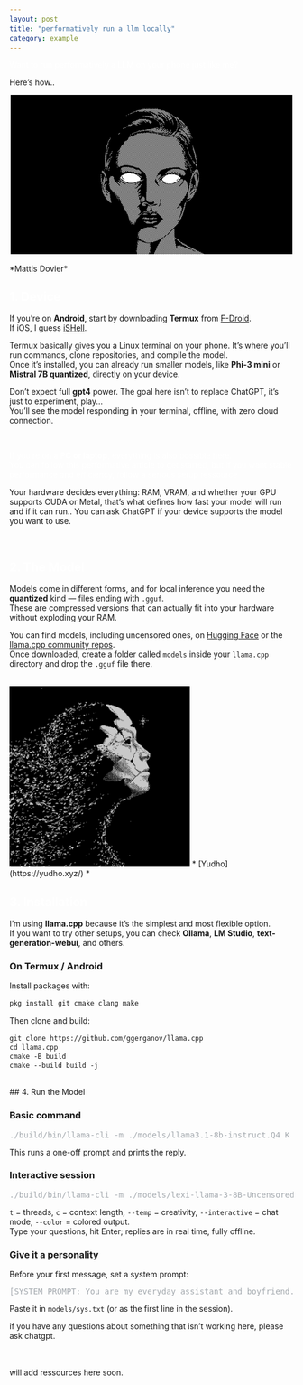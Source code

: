 ```yaml
---
layout: post
title: "performatively run a llm locally"
category: example
---
```


<span style="color:white"> Want to run performatively a LLM on your phone just like me?

Here’s how..</span>


<p align="center">
  <img src="assets/mattisdoviereyes.gif" alt="mattisdovier" width="500" style="height:auto;" />
</p>
*Mattis Dovier*


## <span style="color: white;">1. Device </span>
  

If you’re on **Android**, start by downloading **Termux** from [F-Droid](https://f-droid.org/en/packages/com.termux/).  
If iOS, I guess [iSHell](https://apps.apple.com/us/app/ish-shell/id1436902243).  

Termux basically gives you a Linux terminal on your phone. It’s where you’ll run commands, clone repositories, and compile the model.  
Once it’s installed, you can already run smaller models, like **Phi-3 mini** or **Mistral 7B quantized**, directly on your device.  

Don’t expect full **gpt4** power. The goal here isn’t to replace ChatGPT, it’s just to experiment, play...  
You’ll see the model responding in your terminal, offline, with zero cloud connection.  

<br>

<span style="color:white"> If you’re on a **PC or laptop**, everything is also possible here.  
You can follow this performative article to get started, but if you want stable performance and efficiency, follow a serious setup ressource </span>

Your hardware decides everything: RAM, VRAM, and whether your GPU supports CUDA or Metal, that’s what defines how fast your model will run and if it can run..
You can ask ChatGPT if your device supports the model you want to use.  

<br>

## <span style="color: white;">2. The Model </span>
 

Models come in different forms, and for local inference you need the **quantized** kind — files ending with `.gguf`.  
These are compressed versions that can actually fit into your hardware without exploding your RAM.  

You can find models, including uncensored ones, on [Hugging Face](https://huggingface.co/models) or the [llama.cpp community repos](https://github.com/ggerganov/llama.cpp/discussions).  
Once downloaded, create a folder called `models` inside your `llama.cpp` directory and drop the `.gguf` file there.  

<br>


<img src="assets/yudho.gif" alt="morales" width="320" />
* [Yudho](https://yudho.xyz/) *


## <span style="color: white;">3. Installation  

I’m using **llama.cpp** because it’s the simplest and most flexible option.  
If you want to try other setups, you can check **Ollama**, **LM Studio**, **text-generation-webui**, and others.  

### On Termux / Android  

Install packages with:  
```bash
pkg install git cmake clang make
```

Then clone and build:
```
git clone https://github.com/ggerganov/llama.cpp
cd llama.cpp
cmake -B build
cmake --build build -j
```
<br>
## 4. Run the Model

### Basic command
<pre style="color:#9aa0a6;opacity:.9">./build/bin/llama-cli -m ./models/llama3.1-8b-instruct.Q4_K_M.gguf -p "hey do you have weed?"</pre>
This runs a one-off prompt and prints the reply.

### Interactive session
<pre style="color:#9aa0a6;opacity:.9">./build/bin/llama-cli -m ./models/lexi-llama-3-8B-Uncensored-4Q_K_M.gguf -t 8 -c 2048 --temp 0.7 --interactive --color</pre>
`t` = threads, `c` = context length, `--temp` = creativity, `--interactive` = chat mode, `--color` = colored output.  
Type your questions, hit Enter; replies are in real time, fully offline.

### Give it a personality
Before your first message, set a system prompt:
<pre style="color:#9aa0a6;opacity:.9">[SYSTEM PROMPT: You are my everyday assistant and boyfriend. Personality: witty, a bit rebellious, playful but sharp. You give me practical advice, creative ideas, and honest takes even if it’s blunt. You hate advertisements. Never corporate, never boring.]</pre>
Paste it in `models/sys.txt` (or as the first line in the session).


if you have any questions about something that isn’t working here, please ask chatgpt.

<br>

<br>
will add ressources here soon.

